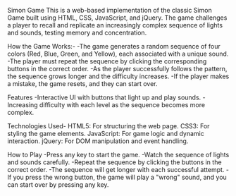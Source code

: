 Simon Game
This is a web-based implementation of the classic Simon Game built using HTML, CSS, JavaScript, and jQuery. The game challenges a player to recall and replicate an increasingly complex sequence of lights and sounds, testing memory and concentration.

How the Game Works:-
-The game generates a random sequence of four colors (Red, Blue, Green, and Yellow), each associated with a unique sound.
-The player must repeat the sequence by clicking the corresponding buttons in the correct order.
-As the player successfully follows the pattern, the sequence grows longer and the difficulty increases.
-If the player makes a mistake, the game resets, and they can start over.

Features
-Interactive UI with buttons that light up and play sounds.
-Increasing difficulty with each level as the sequence becomes more complex.

Technologies Used-
HTML5: For structuring the web page.
CSS3: For styling the game elements.
JavaScript: For game logic and dynamic interaction.
jQuery: For DOM manipulation and event handling.

How to Play
-Press any key to start the game.
-Watch the sequence of lights and sounds carefully.
-Repeat the sequence by clicking the buttons in the correct order.
-The sequence will get longer with each successful attempt.
-If you press the wrong button, the game will play a "wrong" sound, and you can start over by pressing any key.

